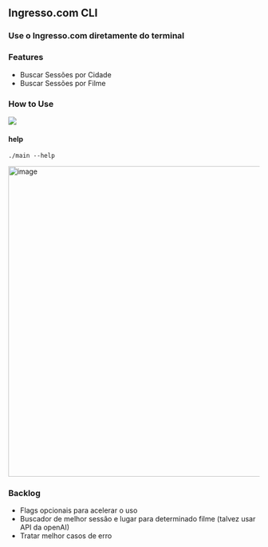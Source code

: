 ## Ingresso.com CLI

### Use o Ingresso.com diretamente do terminal 

### Features
- Buscar Sessões por Cidade
- Buscar Sessões por Filme 

### How to Use

<img src="https://media.giphy.com/media/v1.Y2lkPTc5MGI3NjExaDVrb2x3d3RreXR4MDZiNTBoZWFyeXB3N2MxdjR4NWdobmV4c3h1aSZlcD12MV9pbnRlcm5hbF9naWZfYnlfaWQmY3Q9Zw/UzGtbRPXqVYxeHqh12/giphy.gif" />

#### help
```shell
./main --help
```
<img width="623" alt="image" src="https://github.com/publi0/ingresso-finder-cli/assets/14155185/1ffe8265-2f1d-4817-885c-9a8b19599975">

### Backlog
- Flags opcionais para acelerar o uso
- Buscador de melhor sessão e lugar para determinado filme (talvez usar API da openAI)
- Tratar melhor casos de erro
